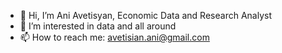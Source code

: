 - 👋 Hi, I’m Ani Avetisyan, Economic Data and Research Analyst
- 👀 I’m interested in data and all around
- 📫 How to reach me: avetisian.ani@gmail.com

<!---
Ani-G-Avetisyan/Ani-G-Avetisyan is a ✨ special ✨ repository because its `README.md` (this file) appears on your GitHub profile.
You can click the Preview link to take a look at your changes.
--->
